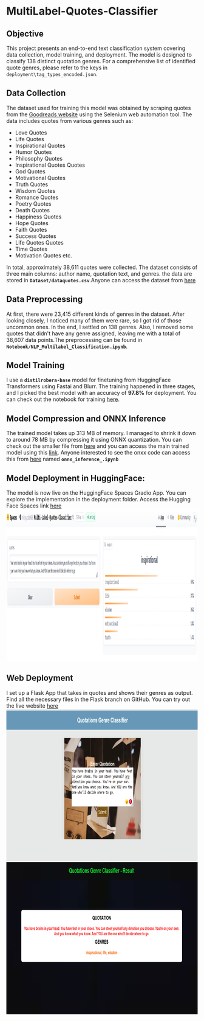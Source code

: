 # MultiLabel-Quotes-Classifier 

## Objective
This project presents an end-to-end text classification system covering data collection, model training, and deployment. The model is designed to classify 138 distinct quotation genres. For a comprehensive list of identified quote genres, please refer to the keys in `deployment\tag_types_encoded.json`.

## Data Collection
The dataset used for training this model was obtained by scraping quotes from the [Goodreads website](https://www.goodreads.com/quotes) using the Selenium web automation tool. The data includes quotes from various genres such as:

- Love Quotes
- Life Quotes
- Inspirational Quotes
- Humor Quotes
- Philosophy Quotes
- Inspirational Quotes Quotes
- God Quotes
- Motivational Quotes
- Truth Quotes
- Wisdom Quotes
- Romance Quotes
- Poetry Quotes
- Death Quotes
- Happiness Quotes
- Hope Quotes
- Faith Quotes
- Success Quotes
- Life Quotes Quotes 
- Time Quotes 
- Motivation Quotes etc.

In total, approximately 38,611 quotes were collected. The dataset consists of three main columns: author name, quotation text, and genres. the data are stored in **`Dataset/dataquotes.csv`**.Anyone can access the dataset from [here](Dataset)

## Data Preprocessing
At first, there were 23,415 different kinds of genres in the dataset. After looking closely, I noticed many of them were rare, so I got rid of those uncommon ones. In the end, I settled on 138 genres. Also, I removed some quotes that didn't have any genre assigned, leaving me with a total of 38,607 data points.The preprocessing can be found in **`Notebook/NLP_Multilabel_Classification.ipynb`**.

## Model Training
I use a **`distilrobera-base`** model for finetuning from HuggingFace Transformers using Fastai and Blurr. The training happened in three stages, and I picked the best model with an accuracy of **97.8%** for deployment. You can check out the notebook for training [here](Notebook).
## Model Compression and ONNX Inference
The trained model takes up 313 MB of memory. I managed to shrink it down to around 78 MB by compressing it using ONNX quantization. You can check out the smaller file from 
[here](book-classifier-quantized.onnx) and you can access the main trained model using this [link](https://drive.google.com/file/d/1csI9EcKei1MIPdZJwSXsRK69HnfQLo3n/view?usp=sharing). Anyone interested to see the onxx code can access this from [here](Notebook) named **`onnx_inference_.ipynb`**
## Model Deployment in HuggingFace:
The model is now live on the HuggingFace Spaces Gradio App. You can explore the implementation in the deployment folder. Access the Hugging Face Spaces link [here](https://huggingface.co/spaces/niloycste68/Multi-Label-Quotes-Classifier)<br/>
<img src = "Deployment/huggingface.png" width="1200" height="400">

## Web Deployment
I set up a Flask App that takes in quotes and shows their genres as output. Find all the necessary files in the Flask branch on GitHub. You can try out the live website [here](https://multilabel-quotation-genre-classifier.onrender.com/)<br/>
<img src = "Deployment/flask-01.png" width="1200" height="400"><br/>
<img src = "Deployment/flask-02.png" width="1200" height="400">
